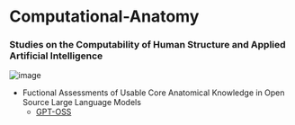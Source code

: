 # Computational-Anatomy
### Studies on the Computability of Human Structure and Applied Artificial Intelligence

![image](https://user-images.githubusercontent.com/71346897/185767485-fe8d63db-265b-4e14-b944-41e4bf9cac07.png)

- Fuctional Assessments of Usable Core Anatomical Knowledge in Open Source Large Language Models
  - [GPT-OSS](https://github.com/rtrelease/Jetson-Symbolics-Neuromorphics/blob/main/DeepSeekR1-Heart.md)

